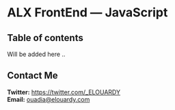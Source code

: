 # ALX FrontEnd — JavaScript

## Table of contents

Will be added here ..

## Contact Me

**Twitter:** https://twitter.com/_ELOUARDY \
**Email:** ouadia@elouardy.com
